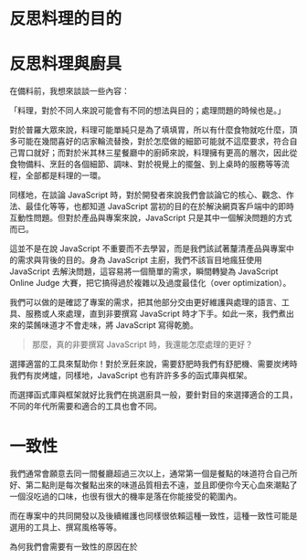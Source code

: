 # 反思料理的目的

# 反思料理與廚具

在備料前，我想來談談一些內容：

「料理，對於不同人來說可能會有不同的想法與目的；處理問題的時候也是。」

對於普羅大眾來說，料理可能單純只是為了填填胃，所以有什麼食物就吃什麼，頂多可能在幾間喜好的店家輪流替換，對於怎麼做的細節可能就不這麼要求，符合自己胃口就好；而對於米其林三星餐廳中的廚師來說，料理擁有更高的層次，因此從食物備料、烹飪的各個細節、調味、對於視覺上的擺盤、到上桌時的服務等等流程，全部都是料理的一環。

同樣地，在談論 JavaScript 時，對於開發者來說我們會談論它的核心、觀念、作法、最佳化等等，也都知道 JavaScript 當初的目的在於解決網頁客戶端中的即時互動性問題。但對於產品與專案來說，JavaScript 只是其中一個解決問題的方式而已。

這並不是在說 JavaScript 不重要而不去學習，而是我們該試著釐清產品與專案中的需求與背後的目的。身為 JavaScript 主廚，我們不該盲目地瘋狂使用 JavaScript 去解決問題，這容易將一個簡單的需求，瞬間轉變為 JavaScript Online Judge 大賽，把它搞得過於複雜以及過度最佳化（over optimization）。

我們可以做的是確認了專案的需求，把其他部分交由更好維護與處理的語言、工具、服務或人來處理，直到非要撰寫 JavaScript 時才下手。如此一來，我們煮出來的菜餚味道才不會走味，將 JavaScript 寫得乾脆。

> 那麼，真的非要撰寫 JavaScript 時，我還能怎麼處理的更好？

選擇適當的工具來幫助你！對於烹飪來說，需要舒肥時我們有舒肥機、需要炭烤時我們有炭烤爐，同樣地，JavaScript 也有許許多多的函式庫與框架。

而選擇函式庫與框架就好比我們在挑選廚具一般，要針對目的來選擇適合的工具，不同的年代所需要和適合的工具也會不同。




# 一致性

我們通常會願意去同一間餐廳超過三次以上，通常第一個是餐點的味道符合自己所好、第二點則是每次餐點出來的味道品質相去不遠，並且即便你今天心血來潮點了一個沒吃過的口味，也很有很大的機率是落在你能接受的範圍內。

而在專案中的共同開發以及後續維護也同樣很依賴這種一致性，這種一致性可能是選用的工具上、撰寫風格等等。

為何我們會需要有一致性的原因在於